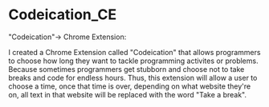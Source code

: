 # Codeication_CE
"Codeication"-> Chrome Extension:


I created a Chrome Extension called "Codeication" that allows programmers to choose how long they want to tackle programming activites or problems. Because sometimes programmers get stubborn and choose not to take breaks and code for endless hours. Thus, this extension will allow a user to choose a time, once that time is over, depending on what website they're on, all text in that website will be replaced with the word "Take a break".
